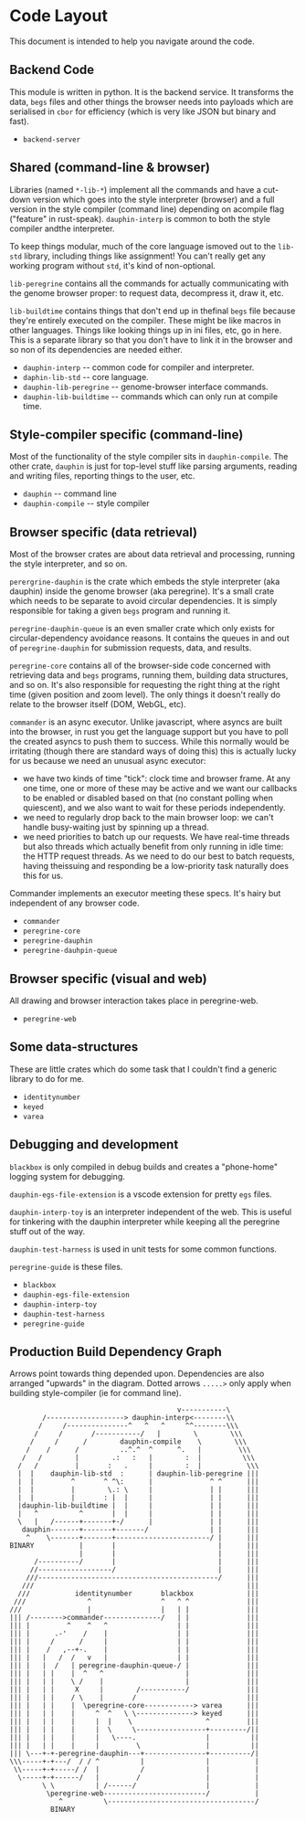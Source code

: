 # Code Layout

This document is intended to help you navigate around the code.

## Backend Code

This module is written in python. It is the backend service. It transforms the data, `begs` files and other things the browser needs into payloads which are serialised in `cbor` for efficiency (which is very like JSON but binary and fast).

* `backend-server`

## Shared (command-line & browser)

Libraries (named `*-lib-*`) implement all the commands and have a cut-down version which goes into the style interpreter (browser) and a full version in the style compiler (command line) depending on acompile flag ("feature" in rust-speak). `dauphin-interp` is common to both the style compiler andthe interpreter.

To keep things modular, much of the core language ismoved out to the `lib-std` library, including things like assignment! You can't really get any working program without `std`, it's kind of non-optional.

`lib-peregrine` contains all the commands for actually communicating with the genome browser proper: to request data, decompress it, draw it, etc.

`lib-buildtime` contains things that don't end up in thefinal `begs` file because they're entirely executed on the compiler. These might be like macros in other languages. Things like looking things up in ini files, etc, go in here. This is a separate library so that you don't have to link it in the browser and so non of its dependencies are needed either.

* `dauphin-interp` -- common code for compiler and interpreter. 
* `daphin-lib-std` -- core language.
* `dauphin-lib-peregrine` -- genome-browser interface commands.
* `dauphin-lib-buildtime` -- commands which can only run at compile time.

## Style-compiler specific (command-line)

Most of the functionality of the style compiler sits in `dauphin-compile`.  The other crate, `dauphin` is just for top-level stuff like parsing arguments, reading and writing files, reporting things to the user, etc.

* `dauphin` -- command line
* `dauphin-compile` -- style compiler

## Browser specific (data retrieval)

Most of the browser crates are about data retrieval and processing, running the style interpreter, and so on.

`perergrine-dauphin` is the crate which embeds the style interpreter (aka dauphin) inside the genome browser (aka peregrine). It's a small crate which needs to be separate to avoid circular dependencies. It is simply responsible for taking a given `begs` program and running it.

`peregrine-dauphin-queue` is an even smaller crate which only exists for circular-dependency avoidance reasons. It contains the queues in and out of `peregrine-dauphin` for submission requests, data, and results.

`peregrine-core` contains all of the browser-side code concerned with retrieving data and `begs` programs, running them, building data structures, and so on. It's also responsible for requesting the right thing at the right time (given position and zoom level). The only things it doesn't really do relate to the browser itself (DOM, WebGL, etc).

`commander` is an async executor. Unlike javascript, where asyncs are built into the browser, in rust you get the language support but you have to poll the created asyncs to push them to success. While this normally would be irritating (though there are standard ways of doing this) this is actually lucky for us because we need an unusual async executor:

* we have two kinds of time "tick": clock time and browser frame. At any one time, one or more of these may be active and we want our callbacks to be enabled or disabled based on that (no constant polling when quiescent), and we also want to wait for these periods independently.
* we need to regularly drop back to the main browser loop: we can't handle busy-waiting just by spinning up a thread.
* we need priorities to batch up our requests. We have real-time threads but also threads which actually benefit from only running in idle time: the HTTP request threads. As we need to do our best to batch requests, having theissuing and responding be a low-priority task naturally does this for us.

Commander implements an executor meeting these specs. It's hairy but independent of any browser code.

* `commander`
* `peregrine-core`
* `peregrine-dauphin`
* `peregrine-dauhpin-queue`

## Browser specific (visual and web)

All drawing and browser interaction takes place in peregrine-web.

* `peregrine-web`

## Some data-structures

These are little crates which do some task that I couldn't find a generic library to do for me.

* `identitynumber`
* `keyed`
* `varea`

## Debugging and development

`blackbox` is only compiled in debug builds and creates a "phone-home" logging system for debugging.

`dauphin-egs-file-extension` is a vscode extension for pretty `egs` files.

`dauphin-interp-toy` is an interpreter independent of the web. This is useful for tinkering with the dauphin interpreter while keeping all the peregrine stuff out of the way.

`dauphin-test-harness` is used in unit tests for some common functions.

`peregrine-guide` is these files.

* `blackbox`
* `dauphin-egs-file-extension`
* `dauphin-interp-toy`
* `dauphin-test-harness`
* `peregrine-guide`

## Production Build Dependency Graph
Arrows point towards thing depended upon. Dependencies are also arranged "upwards" in the diagram. Dotted arrows `.....>` only apply when building style-compiler (ie for command line).

```
                                         v-----------\
        /-------------------> dauphin-interp<--------\\
       /     /---------------^   ^   ^     ^^--------\\\
      /     /       /-----------/   |        \        \\\
     /     /      /        dauphin-compile    \        \\\
    /    /      /          ..^.^  ^      ^.   |         \\\
   /   /        |        .:   :   |        :  |          \\\
  /   /         |       :   .     |        :  |           \\\
  |  |    dauphin-lib-std  :      | dauphin-lib-peregrine |||
  |  |         ^       ^ ^\:      |              ^ ^      |||
  |  |         |        \.: \     |              | |      |||
  |  |         |       : |  |     |              | |      |||
  |dauphin-lib-buildtime |  |     |              | |      |||
  |   ^          ^       |  |     |              | |      |||
  \   |   /------+-------+-/      |              | |      |||
   dauphin-------+-------+-------/               | |      |||
    ^    \-------+-------+-----------------------/ |      |||
BINARY           |       |                         |      |||
                 |       |                         |      |||
      /----------/       |                         |      |||
     //------------------/                         |      |||
    ///--------------------------------------------/      |||
   ///                                                    |||
  ///           identitynumber       blackbox             |||
 ///               ^                 ^   ^ ^              |||
///                |                 |   | |              |||
||| /-------->commander--------------/   | |              |||
||| |         ^    ^   ^                 | |              |||
||| |      .-'    /    |                 | |              |||
||| |     /      /     |                 | |              |||
||| |    /   ,--+-.    |                 | |              |||
||| |   |   /  /   v   |                 | |              |||
||| |   |  /   | peregrine-dauphin-queue-/ |              |||
||| |   | |    |  ^   ^                    |              |||
||| |   | |    \ /    |                    |              |||
||| |   | |     X     |        /-----------/              |||
||| |   | |    / \    |       /                           |||
||| |   | |    |  \peregrine-core------------> varea      |||
||| |   | |    |     ^  ^   \ \--------------> keyed      |||
||| |   | |    |     |  |    \                  ^         |||
||| |   | |    |     |  \     \-----------------+---------/||
||| |   | |    |     |   \----.                 |          ||
||| |   | |    |     |         \                |          ||
||| \---+-+-peregrine-dauphin---+---------------+----------/|
\\\-----+-+---/  / / ^          |               |           |
 \\-----+-+-----/ /  |          /               |           |
  \-----+-+------/   |         /                |           |
        \ \          | /------/                 |           |
         \peregrine-web-------------------------/           |
            ^          \------------------------------------/
          BINARY
```

